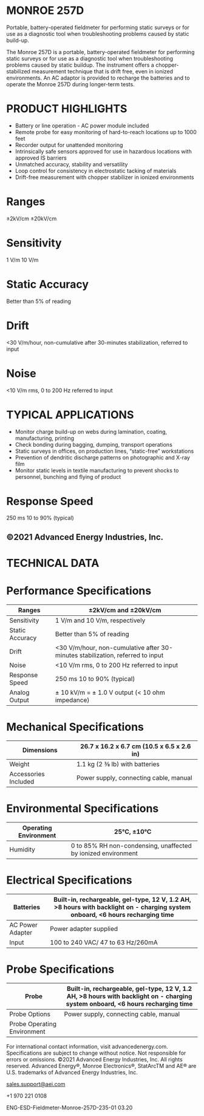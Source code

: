 # MONROE 257D

Portable, battery-operated fieldmeter for performing static surveys or for use as a diagnostic tool when troubleshooting problems caused by static build-up.

The Monroe 257D is a portable, battery-operated fieldmeter for performing static surveys or for use as a diagnostic tool when troubleshooting problems caused by static buildup. The instrument offers a chopper-stabilized measurement technique that is drift free, even in ionized environments. An AC adaptor is provided to recharge the batteries and to operate the Monroe 257D during longer-term tests.

# PRODUCT HIGHLIGHTS

- Battery or line operation - AC power module included
- Remote probe for easy monitoring of hard-to-reach locations up to 1000 feet
- Recorder output for unattended monitoring
- Intrinsically safe sensors approved for use in hazardous locations with approved IS barriers
- Unmatched accuracy, stability and versatility
- Loop control for consistency in electrostatic tacking of materials
- Drift-free measurement with chopper stabilizer in ionized environments

# Ranges

±2kV/cm
±20kV/cm

# Sensitivity

1 V/m
10 V/m

# Static Accuracy

Better than 5% of reading

# Drift

&lt;30 V/m/hour, non-cumulative after 30-minutes stabilization, referred to input

# Noise

&lt;10 V/m rms, 0 to 200 Hz referred to input

# TYPICAL APPLICATIONS

- Monitor charge build-up on webs during lamination, coating, manufacturing, printing
- Check bonding during bagging, dumping, transport operations
- Static surveys in offices, on production lines, “static-free” workstations
- Prevention of dendritic discharge patterns on photographic and X-ray film
- Monitor static levels in textile manufacturing to prevent shocks to personnel, bunching and flying of product

# Response Speed

250 ms 10 to 90% (typical)

©2021 Advanced Energy Industries, Inc.
---
# TECHNICAL DATA

# Performance Specifications

|Ranges|±2kV/cm and ±20kV/cm|
|---|---|
|Sensitivity|1 V/m and 10 V/m, respectively|
|Static Accuracy|Better than 5% of reading|
|Drift|<30 V/m/hour, non-cumulative after 30-minutes stabilization, referred to input|
|Noise|<10 V/m rms, 0 to 200 Hz referred to input|
|Response Speed|250 ms 10 to 90% (typical)|
|Analog Output|± 10 kV/m = ± 1.0 V output (< 10 ohm impedance)|

# Mechanical Specifications

|Dimensions|26.7 x 16.2 x 6.7 cm (10.5 x 6.5 x 2.6 in)|
|---|---|
|Weight|1.1 kg (2 ⅜ lb) with batteries|
|Accessories Included|Power supply, connecting cable, manual|

# Environmental Specifications

|Operating Environment|25°C, ±10°C|
|---|---|
|Humidity|0 to 85% RH non-condensing, unaffected by ionized environment|

# Electrical Specifications

|Batteries|Built-in, rechargeable, gel-type, 12 V, 1.2 AH, >8 hours with backlight on - charging system onboard, <6 hours recharging time|
|---|---|
|AC Power Adapter|Power adapter supplied|
|Input|100 to 240 VAC/ 47 to 63 Hz/260mA|

# Probe Specifications

|Probe|Built-in, rechargeable, gel-type, 12 V, 1.2 AH, >8 hours with backlight on - charging system onboard, <6 hours recharging time|
|---|---|
|Probe Options|Power supply, connecting cable, manual|
|Probe Operating Environment| |

For international contact information, visit advancedenergy.com. Specifications are subject to change without notice. Not responsible for errors or omissions. ©2021 Advanced Energy Industries, Inc. All rights reserved. Advanced Energy®, Monroe Electronics®, StatArcTM and AE® are U.S. trademarks of Advanced Energy Industries, Inc.

sales.support@aei.com

+1 970 221 0108

ENG-ESD-Fieldmeter-Monroe-257D-235-01 03.20